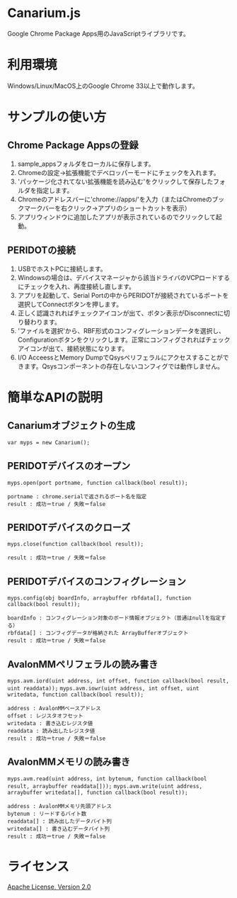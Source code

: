 ﻿Canarium.js
==============
Google Chrome Package Apps用のJavaScriptライブラリです。  


利用環境
========
Windows/Linux/MacOS上のGoogle Chrome 33以上で動作します。  


サンプルの使い方
================

Chrome Package Appsの登録
-------------------------
1. sample_appsフォルダをローカルに保存します。
2. Chromeの設定→拡張機能でデベロッパーモードにチェックを入れます。
3. 'パッケージ化されてない拡張機能を読み込む'をクリックして保存したフォルダを指定します。
4. Chromeのアドレスバーに'chrome://apps/'を入力（またはChromeのブックマークバーを右クリック→アプリのショートカットを表示）
5. アプリウィンドウに追加したアプリが表示されているのでクリックして起動。

PERIDOTの接続
-------------
1. USBでホストPCに接続します。
2. Windowsの場合は、デバイスマネージャから該当ドライバのVCPロードするにチェックを入れ、再度接続し直します。
3. アプリを起動して、Serial Portの中からPERIDOTが接続されているポートを選択してConnectボタンを押します。
4. 正しく認識されればチェックアイコンが出て、ボタン表示がDisconnectに切り替わります。
5. 'ファイルを選択'から、RBF形式のコンフィグレーションデータを選択し、Configurationボタンをクリックします。正常にコンフィグされればチェックアイコンが出て、接続状態になります。
6. I/O AcceessとMemory DumpでQsysペリフェラルにアクセスすることができます。Qsysコンポーネントの存在しないコンフィグでは動作しません。


簡単なAPIの説明
===============

Canariumオブジェクトの生成
-----------------------------
`var myps = new Canarium();`


PERIDOTデバイスのオープン
-----------------------------
`myps.open(port portname, function callback(bool result));`

    portname : chrome.serialで返されるポート名を指定
    result : 成功＝true / 失敗＝false


PERIDOTデバイスのクローズ
-----------------------------
`myps.close(function callback(bool result));`

    result : 成功＝true / 失敗＝false


PERIDOTデバイスのコンフィグレーション
-----------------------------------------
`myps.config(obj boardInfo, arraybuffer rbfdata[], function callback(bool result));`

    boardInfo : コンフィグレーション対象のボード情報オブジェクト（普通はnullを指定する）
    rbfdata[] : コンフィグデータが格納された ArrayBufferオブジェクト
    result : 成功＝true / 失敗＝false


AvalonMMペリフェラルの読み書き
------------------------------
`myps.avm.iord(uint address, int offset, function callback(bool result, uint readdata));`
`myps.avm.iowr(uint address, int offset, uint writedata, function callback(bool result));`

    address : AvalonMMベースアドレス
    offset : レジスタオフセット
    writedata : 書き込むレジスタ値
    readdata : 読み出したレジスタ値
    result : 成功＝true / 失敗＝false


AvalonMMメモリの読み書き
------------------------
`myps.avm.read(uint address, int bytenum, function callback(bool result, arraybuffer readdata[]));`
`myps.avm.write(uint address, arraybuffer writedata[], function callback(bool result));`

    address : AvalonMMメモリ先頭アドレス
    bytenum : リードするバイト数
    readdata[] : 読み出したデータバイト列
    writedata[] : 書き込むデータバイト列
    result : 成功＝true / 失敗＝false


ライセンス
=========

[Apache License, Version 2.0](http://www.apache.org/licenses/LICENSE-2.0)

